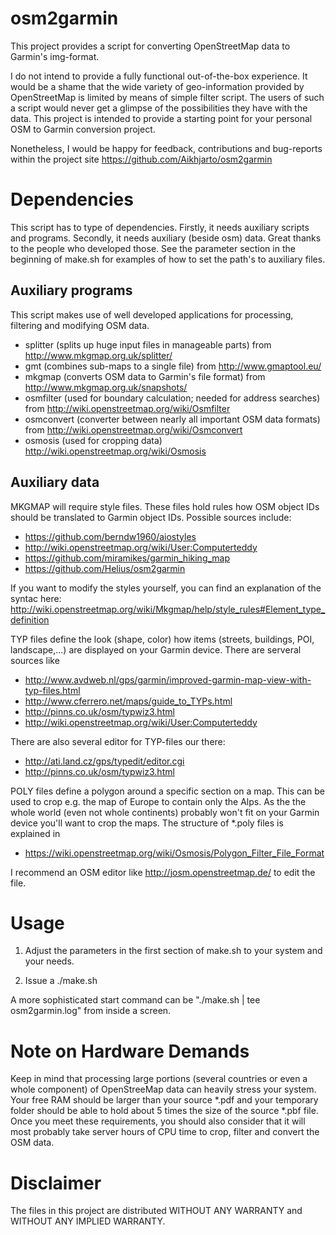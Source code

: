 osm2garmin
==========

This project provides a script for converting OpenStreetMap data to Garmin's img-format. 

I do not intend to provide a fully functional out-of-the-box experience. It would be a shame that the wide variety of geo-information provided by OpenStreetMap is limited by means of simple filter script. The users of such a script would never get a glimpse of the possibilities they have with the data.
This project is intended to provide a starting point for your personal OSM to Garmin conversion project.

Nonetheless, I would be happy for feedback, contributions and bug-reports within the project site https://github.com/Aikhjarto/osm2garmin

Dependencies
============

This script has to type of dependencies. Firstly, it needs auxiliary scripts and programs. Secondly, it needs auxiliary (beside osm) data. Great thanks to the people who developed those.
See the parameter section in the beginning of make.sh for examples of how to set the path's to auxiliary files.


Auxiliary programs
------------------
This script makes use of well developed applications for processing, filtering and modifying OSM data. 

* splitter (splits up huge input files in manageable parts) from http://www.mkgmap.org.uk/splitter/
* gmt (combines sub-maps to a single file) from http://www.gmaptool.eu/
* mkgmap (converts OSM data to Garmin's file format) from http://www.mkgmap.org.uk/snapshots/
* osmfilter (used for boundary calculation; needed for address searches) from http://wiki.openstreetmap.org/wiki/Osmfilter
* osmconvert (converter between nearly all important OSM data formats) from http://wiki.openstreetmap.org/wiki/Osmconvert
* osmosis (used for cropping data) http://wiki.openstreetmap.org/wiki/Osmosis


Auxiliary data
--------------
MKGMAP will require style files. These files hold rules how OSM object IDs should be translated to Garmin object IDs. Possible sources include:

* https://github.com/berndw1960/aiostyles
* http://wiki.openstreetmap.org/wiki/User:Computerteddy
* https://github.com/miramikes/garmin_hiking_map
* https://github.com/Helius/osm2garmin

If you want to modify the styles yourself, you can find an explanation of the syntac here: http://wiki.openstreetmap.org/wiki/Mkgmap/help/style_rules#Element_type_definition

TYP files define the look (shape, color) how items (streets, buildings, POI, landscape,...) are displayed on your Garmin device.
There are serveral sources like

* http://www.avdweb.nl/gps/garmin/improved-garmin-map-view-with-typ-files.html
* http://www.cferrero.net/maps/guide_to_TYPs.html
* http://pinns.co.uk/osm/typwiz3.html
* http://wiki.openstreetmap.org/wiki/User:Computerteddy

There are also several editor for TYP-files our there:

* http://ati.land.cz/gps/typedit/editor.cgi
* http://pinns.co.uk/osm/typwiz3.html

POLY files define a polygon around a specific section on a map. This can be used to crop e.g. the map of Europe to contain only the Alps. As the the whole world (even not whole continents) probably won't fit on your Garmin device you'll want to crop the maps. The structure of *.poly files is explained in 

* https://wiki.openstreetmap.org/wiki/Osmosis/Polygon_Filter_File_Format

I recommend an OSM editor like http://josm.openstreetmap.de/ to edit the file.

Usage
=====

1) Adjust the parameters in the first section of make.sh to your system and your needs.

2) Issue a ./make.sh

A more sophisticated start command can be "./make.sh | tee osm2garmin.log" from inside a screen.

Note on Hardware Demands
========================

Keep in mind that processing large portions (several countries or even a whole component) of OpenStreeMap data can heavily stress your system. Your free RAM should be larger than your source *.pdf and your temporary folder should be able to hold about 5 times the size of the source *.pbf file. Once you meet these requirements, you should also consider that it will most probably take server hours of CPU time to crop, filter and convert the OSM data.

Disclaimer
==========

The files in this project are distributed WITHOUT ANY WARRANTY and  WITHOUT ANY IMPLIED WARRANTY.
